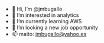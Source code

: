 - 👋 Hi, I’m @jmbugallo
- 👀 I’m interested in analytics
- 🌱 I’m currently learning AWS
- 💞️ I’m looking a new job opportunity
- 📫 maito: jmbugallo@yahoo.es

